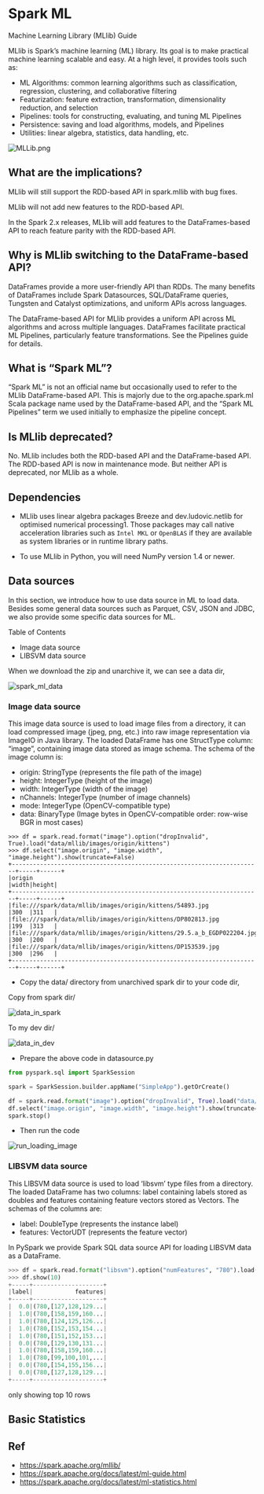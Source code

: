# Spark ML

Machine Learning Library (MLlib) Guide

MLlib is Spark’s machine learning (ML) library. Its goal is to make practical machine learning scalable and easy. At a high level, it provides tools such as:

* ML Algorithms: common learning algorithms such as classification, regression, clustering, and collaborative filtering
* Featurization: feature extraction, transformation, dimensionality reduction, and selection
* Pipelines: tools for constructing, evaluating, and tuning ML Pipelines
* Persistence: saving and load algorithms, models, and Pipelines
* Utilities: linear algebra, statistics, data handling, etc.

![MLLib.png](../../../../images/big_data/spark/MLLib.png)

## What are the implications?

MLlib will still support the RDD-based API in spark.mllib with bug fixes.

MLlib will not add new features to the RDD-based API.

In the Spark 2.x releases, MLlib will add features to the DataFrames-based API to reach feature parity with the RDD-based API.

## Why is MLlib switching to the DataFrame-based API?

DataFrames provide a more user-friendly API than RDDs. The many benefits of DataFrames include Spark Datasources, SQL/DataFrame queries, Tungsten and Catalyst optimizations, and uniform APIs across languages.

The DataFrame-based API for MLlib provides a uniform API across ML algorithms and across multiple languages.
DataFrames facilitate practical ML Pipelines, particularly feature transformations. See the Pipelines guide for details.

## What is “Spark ML”?

“Spark ML” is not an official name but occasionally used to refer to the MLlib DataFrame-based API. This is majorly due to the org.apache.spark.ml Scala package name used by the DataFrame-based API, and the “Spark ML Pipelines” term we used initially to emphasize the pipeline concept.

## Is MLlib deprecated?

No. MLlib includes both the RDD-based API and the DataFrame-based API. The RDD-based API is now in maintenance mode. But neither API is deprecated, nor MLlib as a whole.

## Dependencies

* MLlib uses linear algebra packages Breeze and dev.ludovic.netlib for optimised numerical processing1. Those packages may call native acceleration libraries such as `Intel MKL` or `OpenBLAS` if they are available as system libraries or in runtime library paths.

* To use MLlib in Python, you will need NumPy version 1.4 or newer.

## Data sources

In this section, we introduce how to use data source in ML to load data. Besides some general data sources such as Parquet, CSV, JSON and JDBC, we also provide some specific data sources for ML.

Table of Contents

* Image data source
* LIBSVM data source

When we download the zip and unarchive it, we can see a data dir,

![spark_ml_data](../../../../images/big_data/spark/spark_ml_data.png)

### Image data source

This image data source is used to load image files from a directory, it can load compressed image (jpeg, png, etc.) into raw image representation via ImageIO in Java library. The loaded DataFrame has one StructType column: “image”, containing image data stored as image schema. The schema of the image column is:

* origin: StringType (represents the file path of the image)
* height: IntegerType (height of the image)
* width: IntegerType (width of the image)
* nChannels: IntegerType (number of image channels)
* mode: IntegerType (OpenCV-compatible type)
* data: BinaryType (Image bytes in OpenCV-compatible order: row-wise BGR in most cases)

```
>>> df = spark.read.format("image").option("dropInvalid", True).load("data/mllib/images/origin/kittens")
>>> df.select("image.origin", "image.width", "image.height").show(truncate=False)
+-----------------------------------------------------------------------+-----+------+
|origin                                                                 |width|height|
+-----------------------------------------------------------------------+-----+------+
|file:///spark/data/mllib/images/origin/kittens/54893.jpg               |300  |311   |
|file:///spark/data/mllib/images/origin/kittens/DP802813.jpg            |199  |313   |
|file:///spark/data/mllib/images/origin/kittens/29.5.a_b_EGDP022204.jpg |300  |200   |
|file:///spark/data/mllib/images/origin/kittens/DP153539.jpg            |300  |296   |
+-----------------------------------------------------------------------+-----+------+
```

* Copy the data/ directory from unarchived spark dir to your code dir,

Copy from spark dir/

![data_in_spark](../../../../images/big_data/spark/data_in_spark.png)

To my dev dir/

![data_in_dev](../../../../images/big_data/spark/data_in_dev.png)

* Prepare the above code in datasource.py

```python
from pyspark.sql import SparkSession

spark = SparkSession.builder.appName("SimpleApp").getOrCreate()

df = spark.read.format("image").option("dropInvalid", True).load("data/mllib/images/origin/kittens")
df.select("image.origin", "image.width", "image.height").show(truncate=False)
spark.stop()
```

* Then run the code

![run_loading_image](../../../../images/big_data/spark/run_loading_image.png)

### LIBSVM data source

This LIBSVM data source is used to load ‘libsvm’ type files from a directory. The loaded DataFrame has two columns: label containing labels stored as doubles and features containing feature vectors stored as Vectors. The schemas of the columns are:

* label: DoubleType (represents the instance label)
* features: VectorUDT (represents the feature vector)

In PySpark we provide Spark SQL data source API for loading LIBSVM data as a DataFrame.

```python
>>> df = spark.read.format("libsvm").option("numFeatures", "780").load("data/mllib/sample_libsvm_data.txt")
>>> df.show(10)
+-----+--------------------+
|label|            features|
+-----+--------------------+
|  0.0|(780,[127,128,129...|
|  1.0|(780,[158,159,160...|
|  1.0|(780,[124,125,126...|
|  1.0|(780,[152,153,154...|
|  1.0|(780,[151,152,153...|
|  0.0|(780,[129,130,131...|
|  1.0|(780,[158,159,160...|
|  1.0|(780,[99,100,101,...|
|  0.0|(780,[154,155,156...|
|  0.0|(780,[127,128,129...|
+-----+--------------------+
```

only showing top 10 rows

## Basic Statistics

## Ref

- https://spark.apache.org/mllib/
- https://spark.apache.org/docs/latest/ml-guide.html
- https://spark.apache.org/docs/latest/ml-statistics.html
